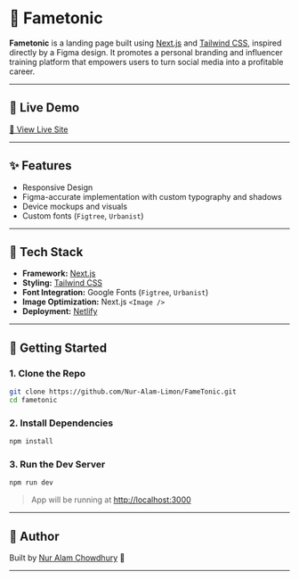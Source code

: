 # 🌟 Fametonic 

**Fametonic** is a landing page built using [Next.js](https://nextjs.org/) and [Tailwind CSS](https://tailwindcss.com/), inspired directly by a Figma design. It promotes a personal branding and influencer training platform that empowers users to turn social media into a profitable career.

---

## 🚀 Live Demo

[🔗 View Live Site](https://fame-tonic-nur.netlify.app/)

---

## ✨ Features

- Responsive Design
- Figma-accurate implementation with custom typography and shadows
- Device mockups and visuals
- Custom fonts (`Figtree`, `Urbanist`)

---

## 📁 Tech Stack

- **Framework:** [Next.js](https://nextjs.org/)
- **Styling:** [Tailwind CSS](https://tailwindcss.com/)
- **Font Integration:** Google Fonts (`Figtree`, `Urbanist`)
- **Image Optimization:** Next.js `<Image />`
- **Deployment:** [Netlify](https://app.netlify.com/)

---

## 🔧 Getting Started

### 1. Clone the Repo
```bash
git clone https://github.com/Nur-Alam-Limon/FameTonic.git
cd fametonic
```

### 2. Install Dependencies

```bash
npm install
```

### 3. Run the Dev Server

```bash
npm run dev
```

> App will be running at [http://localhost:3000](http://localhost:3000)

---

## 👤 Author

Built by [Nur Alam Chowdhury](https://github.com/Nur-Alam-Limon) 🚀

---

